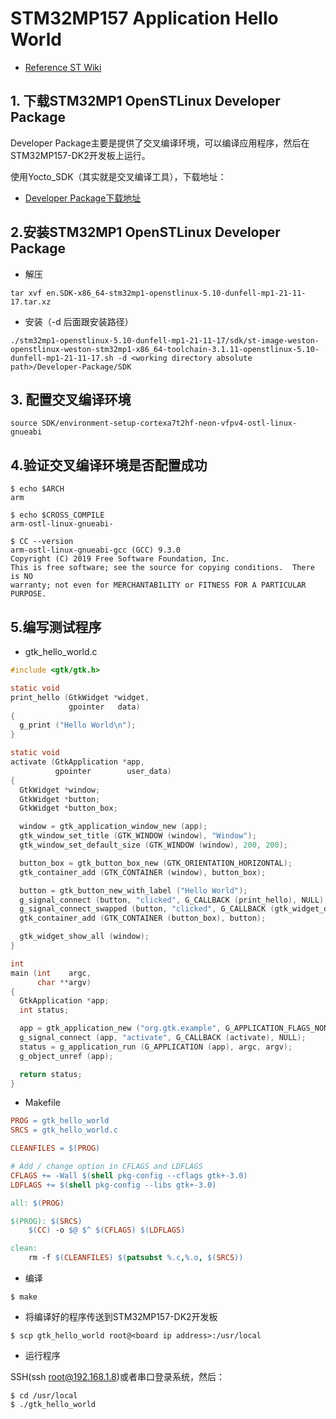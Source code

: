 # STM32MP157 Application Hello World

* [Reference ST Wiki](https://wiki.stmicroelectronics.cn/stm32mpu/wiki/Getting_started/STM32MP1_boards/STM32MP157x-DK2/Develop_on_Arm%C2%AE_Cortex%C2%AE-A7/Create_a_simple_hello-world_application)

## 1. 下载STM32MP1 OpenSTLinux Developer Package

Developer Package主要是提供了交叉编译环境，可以编译应用程序，然后在STM32MP157-DK2开发板上运行。


使用Yocto_SDK（其实就是交叉编译工具），下载地址：

* [Developer Package下载地址](https://www.st.com/content/my_st_com/en/products/embedded-software/mcu-mpu-embedded-software/stm32-embedded-software/stm32-mpu-openstlinux-distribution/stm32mp1dev.license=1646465148472.product=STM32MP1Dev.version=3.1.0.html)

## 2.安装STM32MP1 OpenSTLinux Developer Package

* 解压
```
tar xvf en.SDK-x86_64-stm32mp1-openstlinux-5.10-dunfell-mp1-21-11-17.tar.xz
```
* 安装（-d 后面跟安装路径）
```
./stm32mp1-openstlinux-5.10-dunfell-mp1-21-11-17/sdk/st-image-weston-openstlinux-weston-stm32mp1-x86_64-toolchain-3.1.11-openstlinux-5.10-dunfell-mp1-21-11-17.sh -d <working directory absolute path>/Developer-Package/SDK
```

## 3. 配置交叉编译环境

```
source SDK/environment-setup-cortexa7t2hf-neon-vfpv4-ostl-linux-gnueabi
```

## 4.验证交叉编译环境是否配置成功

```
$ echo $ARCH
arm
```

```
$ echo $CROSS_COMPILE
arm-ostl-linux-gnueabi-
```

```
$ CC --version
arm-ostl-linux-gnueabi-gcc (GCC) 9.3.0  
Copyright (C) 2019 Free Software Foundation, Inc.
This is free software; see the source for copying conditions.  There is NO
warranty; not even for MERCHANTABILITY or FITNESS FOR A PARTICULAR PURPOSE.
```

## 5.编写测试程序

* gtk_hello_world.c

```c
#include <gtk/gtk.h>

static void
print_hello (GtkWidget *widget,
             gpointer   data)
{
  g_print ("Hello World\n");
}

static void
activate (GtkApplication *app,
          gpointer        user_data)
{
  GtkWidget *window;
  GtkWidget *button;
  GtkWidget *button_box;

  window = gtk_application_window_new (app);
  gtk_window_set_title (GTK_WINDOW (window), "Window");
  gtk_window_set_default_size (GTK_WINDOW (window), 200, 200);

  button_box = gtk_button_box_new (GTK_ORIENTATION_HORIZONTAL);
  gtk_container_add (GTK_CONTAINER (window), button_box);

  button = gtk_button_new_with_label ("Hello World");
  g_signal_connect (button, "clicked", G_CALLBACK (print_hello), NULL);
  g_signal_connect_swapped (button, "clicked", G_CALLBACK (gtk_widget_destroy), window);
  gtk_container_add (GTK_CONTAINER (button_box), button);

  gtk_widget_show_all (window);
}

int
main (int    argc,
      char **argv)
{
  GtkApplication *app;
  int status;

  app = gtk_application_new ("org.gtk.example", G_APPLICATION_FLAGS_NONE);
  g_signal_connect (app, "activate", G_CALLBACK (activate), NULL);
  status = g_application_run (G_APPLICATION (app), argc, argv);
  g_object_unref (app);

  return status;
}
```

* Makefile

```makefile
PROG = gtk_hello_world
SRCS = gtk_hello_world.c

CLEANFILES = $(PROG)

# Add / change option in CFLAGS and LDFLAGS
CFLAGS += -Wall $(shell pkg-config --cflags gtk+-3.0)
LDFLAGS += $(shell pkg-config --libs gtk+-3.0)

all: $(PROG)

$(PROG): $(SRCS)
	$(CC) -o $@ $^ $(CFLAGS) $(LDFLAGS)

clean:
	rm -f $(CLEANFILES) $(patsubst %.c,%.o, $(SRCS))
```

* 编译

```
$ make
```

* 将编译好的程序传送到STM32MP157-DK2开发板

```
$ scp gtk_hello_world root@<board ip address>:/usr/local
```

* 运行程序

SSH(ssh root@192.168.1.8)或者串口登录系统，然后：

```
$ cd /usr/local
$ ./gtk_hello_world
```